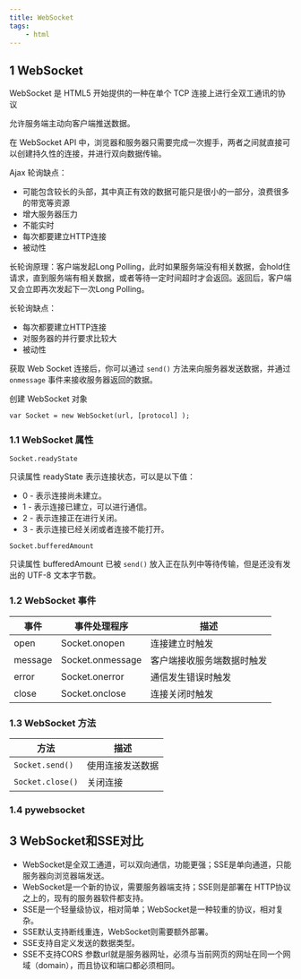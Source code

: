 ```yaml
---
title: WebSocket
tags:
    - html
---
```


## 1 WebSocket

WebSocket 是 HTML5 开始提供的一种在单个 TCP 连接上进行全双工通讯的协议

允许服务端主动向客户端推送数据。

在 WebSocket API 中，浏览器和服务器只需要完成一次握手，两者之间就直接可以创建持久性的连接，并进行双向数据传输。

Ajax 轮询缺点：

- 可能包含较长的头部，其中真正有效的数据可能只是很小的一部分，浪费很多的带宽等资源
- 增大服务器压力
- 不能实时
- 每次都要建立HTTP连接
- 被动性

长轮询原理：客户端发起Long Polling，此时如果服务端没有相关数据，会hold住请求，直到服务端有相关数据，或者等待一定时间超时才会返回。返回后，客户端又会立即再次发起下一次Long Polling。

长轮询缺点：

- 每次都要建立HTTP连接
- 对服务器的并行要求比较大
- 被动性

获取 Web Socket 连接后，你可以通过 `send()` 方法来向服务器发送数据，并通过 `onmessage` 事件来接收服务器返回的数据。

创建 WebSocket 对象

`var Socket = new WebSocket(url, [protocol] );`

### 1.1 WebSocket 属性

`Socket.readyState`

只读属性 readyState 表示连接状态，可以是以下值：

- 0 - 表示连接尚未建立。
- 1 - 表示连接已建立，可以进行通信。
- 2 - 表示连接正在进行关闭。
- 3 - 表示连接已经关闭或者连接不能打开。

`Socket.bufferedAmount`

只读属性 bufferedAmount 已被 `send()` 放入正在队列中等待传输，但是还没有发出的 UTF-8 文本字节数。

### 1.2 WebSocket 事件

事件|事件处理程序|描述
-|-|-
open|Socket.onopen|连接建立时触发
message|Socket.onmessage|客户端接收服务端数据时触发
error|Socket.onerror|通信发生错误时触发
close|Socket.onclose|连接关闭时触发

### 1.3 WebSocket 方法

方法|描述
-|-
`Socket.send()`|使用连接发送数据
`Socket.close()`|关闭连接

### 1.4 pywebsocket

## 3 WebSocket和SSE对比

- WebSocket是全双工通道，可以双向通信，功能更强；SSE是单向通道，只能服务器向浏览器端发送。
- WebSocket是一个新的协议，需要服务器端支持；SSE则是部署在 HTTP协议之上的，现有的服务器软件都支持。
- SSE是一个轻量级协议，相对简单；WebSocket是一种较重的协议，相对复杂。
- SSE默认支持断线重连，WebSocket则需要额外部署。
- SSE支持自定义发送的数据类型。
- SSE不支持CORS 参数url就是服务器网址，必须与当前网页的网址在同一个网域（domain），而且协议和端口都必须相同。
